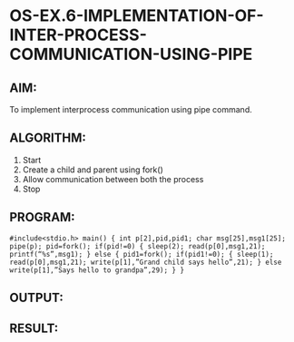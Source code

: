# OS-EX.6-IMPLEMENTATION-OF-INTER-PROCESS-COMMUNICATION-USING-PIPE

## AIM:
To implement interprocess communication using pipe command.

## ALGORITHM:
1. Start
2. Create a child and parent using fork()
3. Allow communication between both the process
4. Stop

## PROGRAM:
`
#include<stdio.h>
main()
{
int p[2],pid,pid1;
char msg[25],msg1[25];
pipe(p);
pid=fork();
if(pid!=0)
{
sleep(2);
read(p[0],msg1,21);
printf(“%s”,msg1);
}
else
{
pid1=fork();
if(pid1!=0);
{
sleep(1);
read(p[0],msg1,21);
write(p[1],”Grand child says hello”,21);
}
else
write(p[1],”Says hello to grandpa”,29);
}
}
`

## OUTPUT:


## RESULT:
